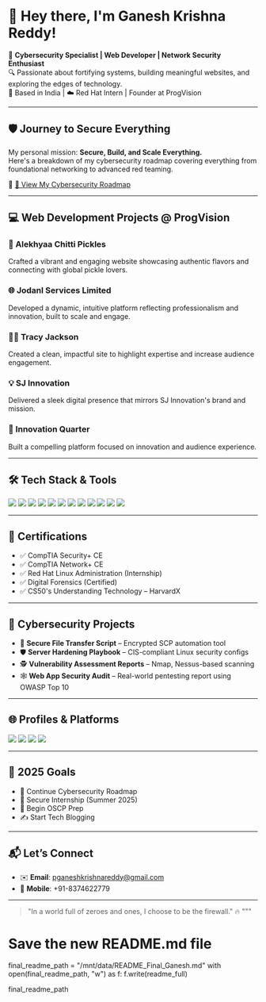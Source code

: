 # 👋 Hey there, I'm Ganesh Krishna Reddy!

🚀 **Cybersecurity Specialist | Web Developer | Network Security Enthusiast**  
🔍 Passionate about fortifying systems, building meaningful websites, and exploring the edges of technology.  
📍 Based in India | ☁️ Red Hat Intern | Founder at ProgVision

---

## 🛡️ Journey to Secure Everything
My personal mission: **Secure, Build, and Scale Everything.**  
Here's a breakdown of my cybersecurity roadmap covering everything from foundational networking to advanced red teaming.

📄 [🚧 View My Cybersecurity Roadmap](./Journey_to_Secure_Everything_Roadmap.md)

---

## 💻 Web Development Projects @ ProgVision

### 🍴 Alekhyaa Chitti Pickles  
Crafted a vibrant and engaging website showcasing authentic flavors and connecting with global pickle lovers.

### 🌐 Jodanl Services Limited  
Developed a dynamic, intuitive platform reflecting professionalism and innovation, built to scale and engage.

### 👩‍💼 Tracy Jackson  
Created a clean, impactful site to highlight expertise and increase audience engagement.

### 💡 SJ Innovation  
Delivered a sleek digital presence that mirrors SJ Innovation's brand and mission.

### 🧠 Innovation Quarter  
Built a compelling platform focused on innovation and audience experience.

---

## 🛠️ Tech Stack & Tools

<p align="left">
  <img src="https://img.shields.io/badge/C-blue?style=flat&logo=c" />
  <img src="https://img.shields.io/badge/C++-00599C?style=flat&logo=c%2B%2B&logoColor=white" />
  <img src="https://img.shields.io/badge/Python-3776AB?style=flat&logo=python&logoColor=white" />
  <img src="https://img.shields.io/badge/JavaScript-F7DF1E?style=flat&logo=javascript&logoColor=black" />
  <img src="https://img.shields.io/badge/React-20232A?style=flat&logo=react&logoColor=61DAFB" />
  <img src="https://img.shields.io/badge/Node.js-339933?style=flat&logo=nodedotjs&logoColor=white" />
  <img src="https://img.shields.io/badge/HTML5-E34F26?style=flat&logo=html5&logoColor=white" />
  <img src="https://img.shields.io/badge/CSS3-1572B6?style=flat&logo=css3&logoColor=white" />
  <img src="https://img.shields.io/badge/MongoDB-47A248?style=flat&logo=mongodb&logoColor=white" />
  <img src="https://img.shields.io/badge/MySQL-4479A1?style=flat&logo=mysql&logoColor=white" />
  <img src="https://img.shields.io/badge/WordPress-21759B?style=flat&logo=wordpress&logoColor=white" />
  <img src="https://img.shields.io/badge/WooCommerce-96588A?style=flat&logo=woocommerce&logoColor=white" />
</p>

---

## 🧠 Certifications
- ✅ CompTIA Security+ CE
- ✅ CompTIA Network+ CE
- ✅ Red Hat Linux Administration (Internship)
- ✅ Digital Forensics (Certified)
- ✅ CS50's Understanding Technology – HarvardX

---

## 🧪 Cybersecurity Projects
- 🔐 **Secure File Transfer Script** – Encrypted SCP automation tool
- 🛡️ **Server Hardening Playbook** – CIS-compliant Linux security configs
- 🕵️ **Vulnerability Assessment Reports** – Nmap, Nessus-based scanning
- 🕸️ **Web App Security Audit** – Real-world pentesting report using OWASP Top 10

---

## 🌐 Profiles & Platforms
<p align="left">
  <a href="https://www.hackerrank.com/pganeshkrishnareddy"><img src="https://img.shields.io/badge/HackerRank-2EC866?style=flat&logo=hackerrank&logoColor=white" /></a>
  <a href="https://tryhackme.com/pganeshkrishnareddy"><img src="https://img.shields.io/badge/TryHackMe-212C42?style=flat&logo=tryhackme&logoColor=red" /></a>
  <a href="https://linkedin.com/in/pganeshkrishnareddy"><img src="https://img.shields.io/badge/LinkedIn-0A66C2?style=flat&logo=linkedin&logoColor=white" /></a>
  <a href="https://github.com/ganeshkrishnareddy"><img src="https://img.shields.io/badge/GitHub-181717?style=flat&logo=github&logoColor=white" /></a>
</p>

---

## 🎯 2025 Goals
- 🚧 Continue Cybersecurity Roadmap
- 🎯 Secure Internship (Summer 2025)
- 🧠 Begin OSCP Prep
- ✍️ Start Tech Blogging

---

## 📬 Let’s Connect
- ✉️ **Email**: pganeshkrishnareddy@gmail.com  
- 📱 **Mobile**: +91-8374622779

---

> "In a world full of zeroes and ones, I choose to be the firewall." 🔥
"""

# Save the new README.md file
final_readme_path = "/mnt/data/README_Final_Ganesh.md"
with open(final_readme_path, "w") as f:
    f.write(readme_full)

final_readme_path
